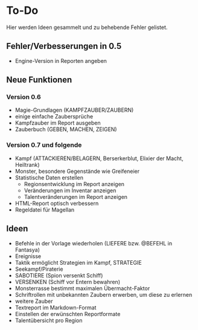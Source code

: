 # To-Do

Hier werden Ideen gesammelt und zu behebende Fehler gelistet.

## Fehler/Verbesserungen in 0.5

- Engine-Version in Reporten angeben

## Neue Funktionen

### Version 0.6

- Magie-Grundlagen (KAMPFZAUBER/ZAUBERN)
- einige einfache Zaubersprüche
- Kampfzauber im Report ausgeben
- Zauberbuch (GEBEN, MACHEN, ZEIGEN)

### Version 0.7 und folgende

- Kampf (ATTACKIEREN/BELAGERN, Berserkerblut, Elixier der Macht, Heiltrank)
- Monster, besondere Gegenstände wie Greifeneier
- Statistische Daten erstellen
    - Regionsentwicklung im Report anzeigen
    - Veränderungen im Inventar anzeigen
    - Talentveränderungen im Report anzeigen
- HTML-Report optisch verbessern
- Regeldatei für Magellan

## Ideen

- Befehle in der Vorlage wiederholen (LIEFERE bzw. @BEFEHL in Fantasya)
- Ereignisse
- Taktik ermöglicht Strategien im Kampf, STRATEGIE
- Seekampf/Piraterie
- SABOTIERE (Spion versenkt Schiff)
- VERSENKEN (Schiff vor Entern bewahren)
- Monsterrasse bestimmt maximalen Übermacht-Faktor
- Schriftrollen mit unbekannten Zaubern erwerben, um diese zu erlernen
- weitere Zauber
- Textreport im Markdown-Format
- Einstellen der erwünschten Reportformate
- Talentübersicht pro Region
